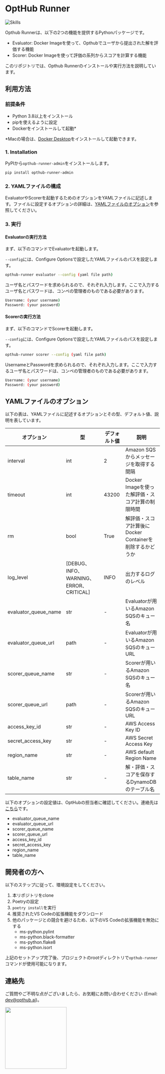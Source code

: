 # OptHub Runner

![Skills](https://skillicons.dev/icons?i=py,aws,graphql,docker,vscode,github)

Opthub Runnerは、以下の2つの機能を提供するPythonパッケージです。

- Evaluator: Docker Imageを使って、Opthubでユーザから提出された解を評価する機能
- Scorer:  Docker Imageを使って評価の系列からスコアを計算する機能

このリポジトリでは、Opthub Runnerのインストールや実行方法を説明しています。

## 利用方法
### 前提条件
- Python 3.8以上をインストール
- pipを使えるように設定
- Dockerをインストールして起動*

\*Macの場合は、[Docker Desktop](https://docs.docker.com/desktop/install/mac-install/)をインストールして起動できます。

### 1. Installation

PyPIから`opthub-runner-admin`をインストールします。
```bash
pip install opthub-runner-admin
```

### 2. YAMLファイルの構成
EvaluatorやScorerを起動するためのオプションをYAMLファイルに記述します。ファイルに設定するオプションの詳細は、[YAMLファイルのオプション](#YAMLFileOptions)を参照してください。

### 3. 実行
#### Evaluatorの実行方法

まず、以下のコマンドでEvaluatorを起動します。

`--config`には、Configure Optionsで設定したYAMLファイルのパスを設定します。

```bash
opthub-runner evaluator --config (yaml file path)
```

ユーザ名とパスワードを求められるので、それぞれ入力します。ここで入力するユーザ名とパスワードは、コンペの管理者のものである必要があります。

```bash
Username: (your username)
Password: (your password)
```

#### Scorerの実行方法
まず、以下のコマンドでScorerを起動します。

`--config`には、Configure Optionsで設定したYAMLファイルのパスを設定します。

```bash
opthub-runner scorer --config (yaml file path)
```

UsernameとPasswordを求められるので、それぞれ入力します。ここで入力するユーザ名とパスワードは、コンペの管理者のものである必要があります。
```bash
Username: (your username)
Password: (your password)
```

## YAMLファイルのオプション <a id="YAMLFileOptions"></a>
以下の表は、YAMLファイルに記述するオプションとその型、デフォルト値、説明を表しています。

| オプション | 型 | デフォルト値 | 説明 |
| ---- | ---- | ---- | ---- |
| interval | int | 2 | Amazon SQSからメッセージを取得する間隔 |
| timeout | int | 43200 | Docker Imageを使った解評価・スコア計算の制限時間 |
| rm | bool | True | 解評価・スコア計算後にDocker Containerを削除するかどうか |
log_level | [DEBUG、INFO、WARNING、ERROR、CRITICAL] | INFO | 出力するログのレベル |evaluator_queue_name | str | opthub_evaluator_sqs_Default_dev | Evaluatorが用いるAmazon SQSのキュー名 |
| evaluator_queue_name | str | - | Evaluatorが用いるAmazon SQSのキュー名 |
| evaluator_queue_url | path | - | Evaluatorが用いるAmazon SQSのキューURL |
| scorer_queue_name | str | - | Scorerが用いるAmazon SQSのキュー名 |
| scorer_queue_url | path | - | Scorerが用いるAmazon SQSのキューURL |
| access_key_id | str | - | AWS Access Key ID |
| secret_access_key | str | - | AWS Secret Access Key |
| region_name | str | - | AWS default Region Name |
| table_name | str | - | 解・評価・スコアを保存するDynamoDBのテーブル名 |

以下のオプションの設定値は、OptHubの担当者に確認してください。連絡先は[こちら](#Contact
)です。

- evaluator_queue_name
- evaluator_queue_url
- scorer_queue_name
- scorer_queue_url
- access_key_id
- secret_access_key
- region_name
- table_name

## 開発者の方へ

以下のステップに従って、環境設定をしてください。

1. 本リポジトリをclone
2. Poetryの設定
3. `poetry install`を実行
4. 推奨されたVS Codeの拡張機能をダウンロード
5. 他のパッケージとの競合を避けるため、以下のVS Codeの拡張機能を無効にする
    - ms-python.pylint
    - ms-python.black-formatter
    - ms-python.flake8
    - ms-python.isort

上記のセットアップ完了後、プロジェクトのrootディレクトリで`opthub-runner`コマンドが使用可能になります。

## 連絡先 <a id="Contact"></a>

ご質問やご不明な点がございましたら、お気軽にお問い合わせください (Email: dev@opthub.ai)。

<img src="https://opthub.ai/assets/images/logo.svg" width="200">



